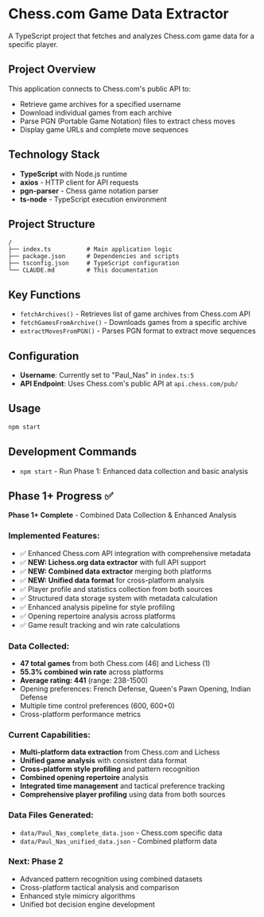 # Chess.com Game Data Extractor

A TypeScript project that fetches and analyzes Chess.com game data for a specific player.

## Project Overview

This application connects to Chess.com's public API to:
- Retrieve game archives for a specified username
- Download individual games from each archive
- Parse PGN (Portable Game Notation) files to extract chess moves
- Display game URLs and complete move sequences

## Technology Stack

- **TypeScript** with Node.js runtime
- **axios** - HTTP client for API requests
- **pgn-parser** - Chess game notation parser
- **ts-node** - TypeScript execution environment

## Project Structure

```
/
├── index.ts          # Main application logic
├── package.json      # Dependencies and scripts
├── tsconfig.json     # TypeScript configuration
└── CLAUDE.md         # This documentation
```

## Key Functions

- `fetchArchives()` - Retrieves list of game archives from Chess.com API
- `fetchGamesFromArchive()` - Downloads games from a specific archive
- `extractMovesFromPGN()` - Parses PGN format to extract move sequences

## Configuration

- **Username**: Currently set to "Paul_Nas" in `index.ts:5`
- **API Endpoint**: Uses Chess.com's public API at `api.chess.com/pub/`

## Usage

```bash
npm start
```

## Development Commands

- `npm start` - Run Phase 1: Enhanced data collection and basic analysis

## Phase 1+ Progress ✅

**Phase 1+ Complete** - Combined Data Collection & Enhanced Analysis

### Implemented Features:
- ✅ Enhanced Chess.com API integration with comprehensive metadata
- ✅ **NEW: Lichess.org data extractor** with full API support
- ✅ **NEW: Combined data extractor** merging both platforms
- ✅ **NEW: Unified data format** for cross-platform analysis
- ✅ Player profile and statistics collection from both sources
- ✅ Structured data storage system with metadata calculation
- ✅ Enhanced analysis pipeline for style profiling
- ✅ Opening repertoire analysis across platforms
- ✅ Game result tracking and win rate calculations

### Data Collected:
- **47 total games** from both Chess.com (46) and Lichess (1)
- **55.3% combined win rate** across platforms
- **Average rating: 441** (range: 238-1500)
- Opening preferences: French Defense, Queen's Pawn Opening, Indian Defense
- Multiple time control preferences (600, 600+0)
- Cross-platform performance metrics

### Current Capabilities:
- **Multi-platform data extraction** from Chess.com and Lichess
- **Unified game analysis** with consistent data format
- **Cross-platform style profiling** and pattern recognition
- **Combined opening repertoire** analysis
- **Integrated time management** and tactical preference tracking
- **Comprehensive player profiling** using data from both sources

### Data Files Generated:
- `data/Paul_Nas_complete_data.json` - Chess.com specific data
- `data/Paul_Nas_unified_data.json` - Combined platform data

### Next: Phase 2
- Advanced pattern recognition using combined datasets
- Cross-platform tactical analysis and comparison
- Enhanced style mimicry algorithms
- Unified bot decision engine development